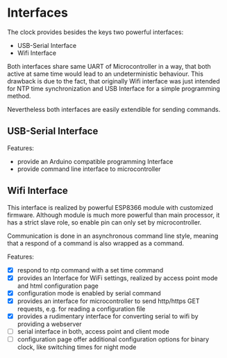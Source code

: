 # Interfaces
 
The clock provides besides the keys two powerful interfaces:
* USB-Serial Interface
* Wifi Interface
 
Both interfaces share same UART of Microcontroller in a way,
that both active at same time would lead to an undeterministic
behaviour. This drawback is due to the fact, that originally
Wifi interface was just intended for NTP time synchronization
and USB Interface for a simple programming method.
 
Nevertheless both interfaces are easily extendible for sending
commands.

## USB-Serial Interface
Features:
* provide an Arduino compatible programming Interface
* provide command line interface to microcontroller

## Wifi Interface
This interface is realized by powerful ESP8366 module with customized
firmware. Although module is much more powerful than main processor,
it has a strict slave role, so enable pin can only set by microcontroller.

Communication is done in an asynchronous command line style, meaning that
a respond of a command is also wrapped as a command.

Features:
- [x] respond to ntp command with a set time command
- [x] provides an Interface for WiFi settings, realized by access point mode and html configuration page
- [x] configuration mode is enabled by serial command
- [x] provides an interface for microcontroller to send http/https GET requests, e.g. for reading a configuration file
- [x] provides a rudimentary interface for converting serial to wifi by providing a webserver
- [ ] serial interface in both, access point and client mode
- [ ] configuration page offer additional configuration options for binary clock, like switching times for night mode
